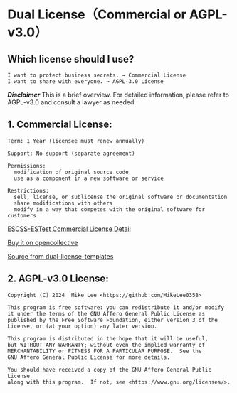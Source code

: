 # Dual License（Commercial or AGPL-v3.0）
## Which license should I use?
    I want to protect business secrets. → Commercial License
    I want to share with everyone. → AGPL-3.0 License

***Disclaimer*** 
This is a brief overview. For detailed information, please refer to AGPL-v3.0 and consult a lawyer as needed.

## 1. Commercial License:
    Term: 1 Year (licensee must renew annually)
    
    Support: No support (separate agreement)
    
    Permissions:
      modification of original source code
      use as a component in a new software or service
      
    Restrictions:
      sell, license, or sublicense the original software or documentation
      share modifications with others
      modify in a way that competes with the original software for customers

[ESCSS-ESTest Commercial License Detail](./src/assets/Basic-Yearly.pdf)

[Buy it on opencollective](https://opencollective.com/escss)

[Source from dual-license-templates](https://github.com/lawndoc/dual-license-templates)

## 2. AGPL-v3.0 License:
    Copyright (C) 2024  Mike Lee <https://github.com/MikeLee0358>

    This program is free software: you can redistribute it and/or modify
    it under the terms of the GNU Affero General Public License as
    published by the Free Software Foundation, either version 3 of the
    License, or (at your option) any later version.

    This program is distributed in the hope that it will be useful,
    but WITHOUT ANY WARRANTY; without even the implied warranty of
    MERCHANTABILITY or FITNESS FOR A PARTICULAR PURPOSE.  See the
    GNU Affero General Public License for more details.

    You should have received a copy of the GNU Affero General Public License
    along with this program.  If not, see <https://www.gnu.org/licenses/>.